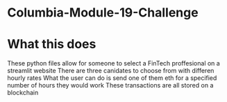 # Columbia-Module-19-Challenge

# What this does

These python files allow for someone to select a FinTech proffesional on a streamlit website
There are three canidates to choose from with differen hourly rates
What the user can do is send one of them eth for a specified number of hours they would work
These transactions are all stored on a blockchain
